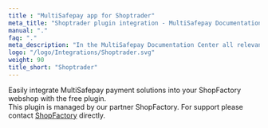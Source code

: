 ```yaml
---
title : "MultiSafepay app for Shoptrader"
meta_title: "Shoptrader plugin integration - MultiSafepay Documentation Center"
manual: "."
faq: "."
meta_description: "In the MultiSafepay Documentation Center all relevant information regarding our Plugins and API. As well as Support pages for Payment Method, Tools and General Questions. You can also find the contact details of our Support Team and Integration Team."
logo: "/logo/Integrations/Shoptrader.svg"
weight: 90
title_short: "Shoptrader"
---
```

Easily integrate MultiSafepay payment solutions into your ShopFactory webshop with the free plugin.<br>
This plugin is managed by our partner ShopFactory. For support please contact [ShopFactory](https://www.shopfactory.nl/contents/nl/d122.html) directly.
